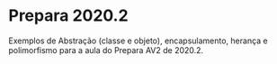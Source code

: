 # Prepara 2020.2
Exemplos de Abstração (classe e objeto), encapsulamento, herança e polimorfismo para a aula do Prepara AV2 de 2020.2.
